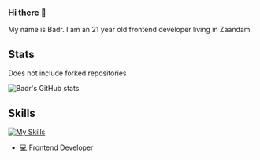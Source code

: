 ### Hi there 👋

<!--
**iBadr49/iBadr49** is a ✨ _special_ ✨ repository because its `README.md` (this file) appears on your GitHub profile.

Here are some ideas to get you started:

- 🔭 I’m currently working on ...
- 🌱 I’m currently learning ...
- 👯 I’m looking to collaborate on ...
- 🤔 I’m looking for help with ...
- 💬 Ask me about ...
- 📫 How to reach me: ...
- 😄 Pronouns: ...
- ⚡ Fun fact: ...
-->


My name is Badr. I am an 21 year old frontend developer living in Zaandam.
 
## Stats
 
Does not include forked repositories
 
![Badr's GitHub stats](https://github-readme-stats.vercel.app/api?username=iBadr49&show_icons=true&theme=tokyonight,reviews,discussions_started,discussions_answered,prs_merged,prs_merged_percentage)
 
 
## Skills
 
[![My Skills](https://skillicons.dev/icons?i=html,css,js,svelte,&perline=5)](https://skillicons.dev)
 
 
- 💻 Frontend Developer
